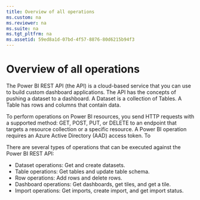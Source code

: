 ```yaml
---
title: Overview of all operations
ms.custom: na
ms.reviewer: na
ms.suite: na
ms.tgt_pltfrm: na
ms.assetid: 59ed8a1d-07bd-4f57-8876-80d6215b94f3
---
```

# Overview of all operations
The Power BI REST API (the API) is a cloud-based service that you can use to build custom dashboard applications. The API has the concepts of pushing a dataset to a dashboard. A Dataset is a collection of Tables. A Table has rows and columns that contain data.

To perform operations on Power BI resources, you send HTTP requests with a supported method: GET, POST, PUT, or DELETE to an endpoint that targets a resource collection or a specific resource. A Power BI operation requires an Azure Active Directory (AAD) access token. To  

There are several types of operations that can be executed against the Power BI REST API:

- Dataset operations: Get and create datasets.
- Table operations: Get tables and update table schema.
- Row operations: Add rows and delete rows.
- Dashboard operations: Get dashboards, get tiles, and get a tile.
- Import operations: Get imports, create import, and get import status.
